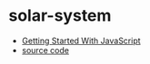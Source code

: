 # solar-system

* [Getting Started With JavaScript](https://youtu.be/SyzFk_36bOI)
* [source code](https://github.com/pkellner/course-beginning-javascript)